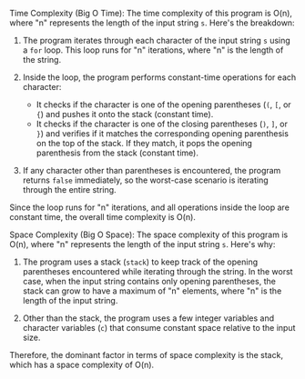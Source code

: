 Time Complexity (Big O Time):
The time complexity of this program is O(n), where "n" represents the length of the input string `s`. Here's the breakdown:

1. The program iterates through each character of the input string `s` using a `for` loop. This loop runs for "n" iterations, where "n" is the length of the string.

2. Inside the loop, the program performs constant-time operations for each character:
   - It checks if the character is one of the opening parentheses (`(`, `[`, or `{`) and pushes it onto the stack (constant time).
   - It checks if the character is one of the closing parentheses (`)`, `]`, or `}`) and verifies if it matches the corresponding opening parenthesis on the top of the stack. If they match, it pops the opening parenthesis from the stack (constant time).

3. If any character other than parentheses is encountered, the program returns `false` immediately, so the worst-case scenario is iterating through the entire string.

Since the loop runs for "n" iterations, and all operations inside the loop are constant time, the overall time complexity is O(n).

Space Complexity (Big O Space):
The space complexity of this program is O(n), where "n" represents the length of the input string `s`. Here's why:

1. The program uses a stack (`stack`) to keep track of the opening parentheses encountered while iterating through the string. In the worst case, when the input string contains only opening parentheses, the stack can grow to have a maximum of "n" elements, where "n" is the length of the input string.

2. Other than the stack, the program uses a few integer variables and character variables (`c`) that consume constant space relative to the input size.

Therefore, the dominant factor in terms of space complexity is the stack, which has a space complexity of O(n).
